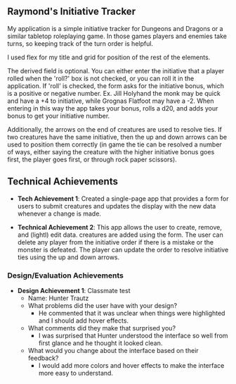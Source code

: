 ## Raymond's Initiative Tracker
My application is a simple initiative tracker for Dungeons and Dragons or a similar tabletop roleplaying game. In those games players and enemies take turns, so keeping track of the turn order is helpful. 

I used flex for my title and grid for position of the rest of the elements.

The derived field is optional. You can either enter the initiative that a player rolled when the 'roll?' box is not checked, or you can roll it in the application. If 'roll' is checked, the form asks for the initiative bonus, which is a positive or negative number. Ex. Jill Holyhand the monk may be quick and have a +4 to initiative, while Grognas Flatfoot may have a -2. When entering in this way the app takes your bonus, rolls a d20, and adds your bonus to get your initiative number.

Additionally, the arrows on the end of creatures are used to resolve ties. If two creatures have the same initiative, then the up and down arrows can be used to position them correctly (in game the tie can be resolved a number of ways, either saying the creature with the higher initiative bonus goes first, the player goes first, or through rock paper scissors).

## Technical Achievements
- **Tech Achievement 1**: Created a single-page app that provides a form for users to submit creatures and updates the display with the new data whenever a change is made. 

- **Technical Achievement 2**: This app allows the user to create, remove, and (lightl) edit data. creatures are added using the form. The user can delete any player from the initiative order if there is a mistake or the monster is defeated. The player can update the order to resolve initiative ties using the up and down arrows.


### Design/Evaluation Achievements
- **Design Achievement 1**: Classmate test
    - Name: Hunter Trautz
    - What problems did the user have with your design?
        - He commented that it was unclear when things were highlighted and I should add hover effects.
    - What comments did they make that surprised you?
        - I was surprised that Hunter understood the interface so well from first glance and he thought it looked clean.
    - What would you change about the interface based on their feedback?
        - I would add more colors and hover effects to make the interface more easy to understand.


